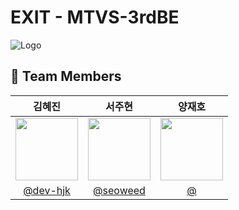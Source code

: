 # EXIT - MTVS-3rdBE
![Logo](https://cdn.pixabay.com/photo/2016/10/27/10/25/leuchtkasten-1773916_1280.jpg)


## :busts_in_silhouette: Team Members ##

|                                               김혜진                                              |                                               서주현                                               |                                         양재호                                               |                                           
|:-----------------------------------------------------------------------------------------------:|:-----------------------------------------------------------------------------------------------:  |:------------------------------------------------------------------------------------------------:|
| <img src = "https://avatars.githubusercontent.com/u/173024446?v=4" width = "100" height = "100"> | <img src = "https://avatars.githubusercontent.com/u/129758184?v=4" width = "100" height = "100"> | <img src = "" width = "100" height = "100"> | 
|                            [@dev-hjk](https://github.com/dev-hjk)                               |                           [@seoweed](https://github.com/seoweed)                                  |                             [@]()                             |           

